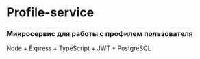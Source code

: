 # Profile-service
### Микросервис для работы с профилем пользователя

Node + Express + TypeScript + JWT + PostgreSQL
